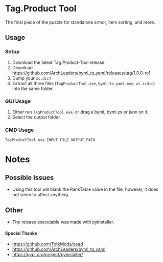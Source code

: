 # Tag.Product Tool
The final piece of the puzzle for standalone armor, item sorting, and more.

## Usage
### Setup
1. Download the latest Tag.Product-Tool release.
2. Download https://github.com/ArchLeaders/byml_to_yaml/releases/tag/1.0.0-rc1
3. Dump your `zs.dict`
4. Extract all three files (`TagProductTool.exe`, `byml-to-yaml.exe`, `zs.zsdic`) into the same folder.

### GUI Usage
1. Either run `TagProductTool.exe`, or drag a byml, byml.zs or json on it.
2. Select the output folder.

### CMD Usage
`TagProductTool.exe INPUT_FILE OUTPUT_PATH`

# Notes
## Possible Issues
- Using this tool will blank the RankTable value in the file, however, it does not seem to affect anything.
## Other
- The release executable was made with pyinstaller.
#### Special Thanks
- https://github.com/TotkMods/oead
- https://github.com/ArchLeaders/byml_to_yaml
- https://pypi.org/project/pyinstaller/
